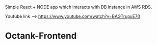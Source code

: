 Simple React + NODE app which interacts with DB instance in AWS RDS.

Youtube link --> https://www.youtube.com/watch?v=BAGTrupuE70
# Octank-Frontend
